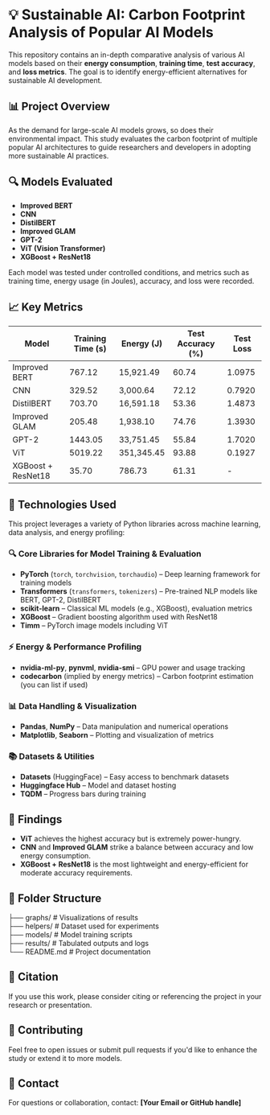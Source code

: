 # 💡 Sustainable AI: Carbon Footprint Analysis of Popular AI Models

This repository contains an in-depth comparative analysis of various AI models based on their **energy consumption**, **training time**, **test accuracy**, and **loss metrics**. The goal is to identify energy-efficient alternatives for sustainable AI development.

## 📊 Project Overview

As the demand for large-scale AI models grows, so does their environmental impact. This study evaluates the carbon footprint of multiple popular AI architectures to guide researchers and developers in adopting more sustainable AI practices.

## 🔍 Models Evaluated

- **Improved BERT**
- **CNN**
- **DistilBERT**
- **Improved GLAM**
- **GPT-2**
- **ViT (Vision Transformer)**
- **XGBoost + ResNet18**

Each model was tested under controlled conditions, and metrics such as training time, energy usage (in Joules), accuracy, and loss were recorded.

## 📈 Key Metrics

| Model               | Training Time (s) | Energy (J)   | Test Accuracy (%) | Test Loss  |
|---------------------|-------------------|--------------|-------------------|------------|
| Improved BERT       | 767.12            | 15,921.49    | 60.74             | 1.0975     |
| CNN                 | 329.52            | 3,000.64     | 72.12             | 0.7920     |
| DistilBERT          | 703.70            | 16,591.18    | 53.36             | 1.4873     |
| Improved GLAM       | 205.48            | 1,938.10     | 74.76             | 1.3930     |
| GPT-2               | 1443.05           | 33,751.45    | 55.84             | 1.7020     |
| ViT                 | 5019.22           | 351,345.45   | 93.88             | 0.1927     |
| XGBoost + ResNet18  | 35.70             | 786.73       | 61.31             | -          |

## 🧪 Technologies Used

This project leverages a variety of Python libraries across machine learning, data analysis, and energy profiling:

### 🔍 Core Libraries for Model Training & Evaluation
- **PyTorch** (`torch`, `torchvision`, `torchaudio`) – Deep learning framework for training models
- **Transformers** (`transformers`, `tokenizers`) – Pre-trained NLP models like BERT, GPT-2, DistilBERT
- **scikit-learn** – Classical ML models (e.g., XGBoost), evaluation metrics
- **XGBoost** – Gradient boosting algorithm used with ResNet18
- **Timm** – PyTorch image models including ViT

### ⚡ Energy & Performance Profiling
- **nvidia-ml-py**, **pynvml**, **nvidia-smi** – GPU power and usage tracking
- **codecarbon** (implied by energy metrics) – Carbon footprint estimation (you can list if used)

### 📊 Data Handling & Visualization
- **Pandas**, **NumPy** – Data manipulation and numerical operations
- **Matplotlib**, **Seaborn** – Plotting and visualization of metrics

### 📚 Datasets & Utilities
- **Datasets** (HuggingFace) – Easy access to benchmark datasets
- **Huggingface Hub** – Model and dataset hosting
- **TQDM** – Progress bars during training


## 📌 Findings

- **ViT** achieves the highest accuracy but is extremely power-hungry.
- **CNN** and **Improved GLAM** strike a balance between accuracy and low energy consumption.
- **XGBoost + ResNet18** is the most lightweight and energy-efficient for moderate accuracy requirements.

## 📁 Folder Structure

├── graphs/  # Visualizations of results  <br>
├── helpers/ # Dataset used for experiments <br>
├── models/ # Model training scripts <br>
├── results/ # Tabulated outputs and logs <br> 
└── README.md # Project documentation <br>


## 📝 Citation

If you use this work, please consider citing or referencing the project in your research or presentation.

## 🤝 Contributing

Feel free to open issues or submit pull requests if you'd like to enhance the study or extend it to more models.

## 📧 Contact

For questions or collaboration, contact: **[Your Email or GitHub handle]**
